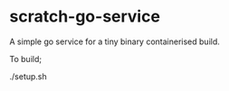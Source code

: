 # scratch-go-service
A simple go service for a tiny binary containerised build.

To build;

./setup.sh
